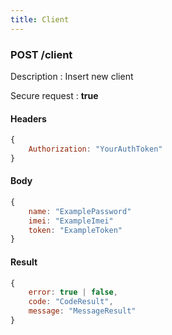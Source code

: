 ```yaml
---
title: Client
---
```


### **POST** /client

Description : Insert new client

Secure request : **true**

#### Headers 

```js 
{
    Authorization: "YourAuthToken"
}
```

#### Body 

```js 
{
    name: "ExamplePassword"
    imei: "ExampleImei"
    token: "ExampleToken"
}
```

#### Result 

```js 
{
    error: true | false,
    code: "CodeResult",
    message: "MessageResult"
}
```

